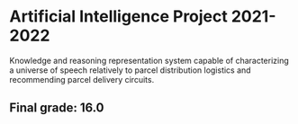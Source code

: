 # Artificial Intelligence Project 2021-2022

Knowledge and reasoning representation system capable of characterizing a universe of speech relatively to parcel distribution logistics and recommending parcel delivery circuits.

## Final grade: 16.0
